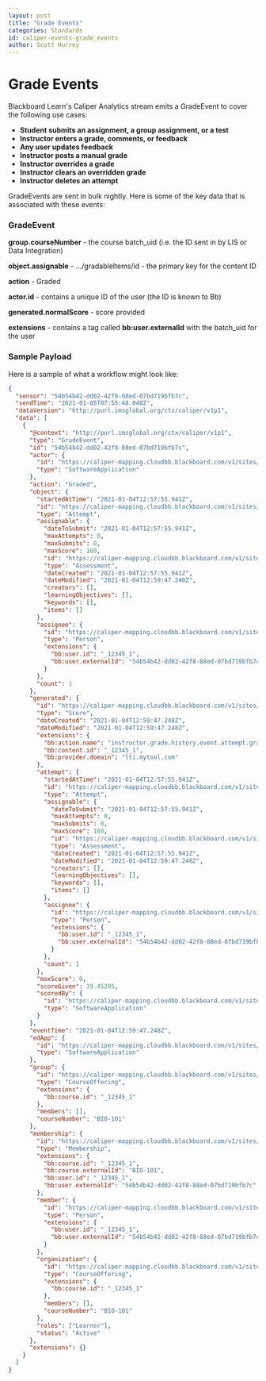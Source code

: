 ```yaml
---
layout: post
title: "Grade Events"
categories: Standards
id: caliper-events-grade_events
author: Scott Hurrey
---
```


# Grade Events

Blackboard Learn's Caliper Analytics stream emits a GradeEvent to cover the
following use cases:

- **Student submits an assignment, a group assignment, or a test**
- **Instructor enters a grade, comments, or feedback**
- **Any user updates feedback**
- **Instructor posts a manual grade**
- **Instructor overrides a grade**
- **Instructor clears an overridden grade**
- **Instructor deletes an attempt**

GradeEvents are sent in bulk nightly. Here is some of the key data that is
associated with these events:

### GradeEvent

**group.courseNumber** - the course batch_uid (i.e. the ID sent in by LIS or Data Integration)

**object.assignable** - …/gradableItems/id - the primary key for the content ID

**action** - Graded

**actor.id** - contains a unique ID of the user (the ID is known to Bb)

**generated.normalScore** - score provided

**extensions** - contains a tag called **bb:user.externalId** with the batch_uid for the user

### Sample Payload

Here is a sample of what a workflow might look like:

```json
{
  "sensor": "54b54b42-dd02-42f8-88ed-07bd719bfb7c",
  "sendTime": "2021-01-05T07:55:48.048Z",
  "dataVersion": "http://purl.imsglobal.org/ctx/caliper/v1p1",
  "data": [
    {
      "@context": "http://purl.imsglobal.org/ctx/caliper/v1p1",
      "type": "GradeEvent",
      "id": "54b54b42-dd02-42f8-88ed-07bd719bfb7c",
      "actor": {
        "id": "https://caliper-mapping.cloudbb.blackboard.com/v1/sites/54b54b42-dd02-42f8-88ed-07bd719bfb7c/applications/learn",
        "type": "SoftwareApplication"
      },
      "action": "Graded",
      "object": {
        "startedAtTime": "2021-01-04T12:57:55.941Z",
        "id": "https://caliper-mapping.cloudbb.blackboard.com/v1/sites/54b54b42-dd02-42f8-88ed-07bd719bfb7c/gradableItems/_12345_1/attempts/_12345_1",
        "type": "Attempt",
        "assignable": {
          "dateToSubmit": "2021-01-04T12:57:55.941Z",
          "maxAttempts": 0,
          "maxSubmits": 0,
          "maxScore": 160,
          "id": "https://caliper-mapping.cloudbb.blackboard.com/v1/sites/54b54b42-dd02-42f8-88ed-07bd719bfb7c/gradableItems/_12345_1",
          "type": "Assessment",
          "dateCreated": "2021-01-04T12:57:55.941Z",
          "dateModified": "2021-01-04T12:59:47.248Z",
          "creators": [],
          "learningObjectives": [],
          "keywords": [],
          "items": []
        },
        "assignee": {
          "id": "https://caliper-mapping.cloudbb.blackboard.com/v1/sites/54b54b42-dd02-42f8-88ed-07bd719bfb7c/users/0e9625cdef42403c9c8aed38d7cd80b2",
          "type": "Person",
          "extensions": {
            "bb:user.id": "_12345_1",
            "bb:user.externalId": "54b54b42-dd02-42f8-88ed-07bd719bfb7c"
          }
        },
        "count": 1
      },
      "generated": {
        "id": "https://caliper-mapping.cloudbb.blackboard.com/v1/sites/54b54b42-dd02-42f8-88ed-07bd719bfb7c/gradableItems/_12345_1/attempts/_12345_1/score",
        "type": "Score",
        "dateCreated": "2021-01-04T12:59:47.248Z",
        "dateModified": "2021-01-04T12:59:47.248Z",
        "extensions": {
          "bb:action.name": "instructor.grade.history.event.attempt.grade",
          "bb:content.id": "_12345_1",
          "bb:provider.domain": "lti.mytool.com"
        },
        "attempt": {
          "startedAtTime": "2021-01-04T12:57:55.941Z",
          "id": "https://caliper-mapping.cloudbb.blackboard.com/v1/sites/54b54b42-dd02-42f8-88ed-07bd719bfb7c/gradableItems/_12345_1/attempts/_12345_1",
          "type": "Attempt",
          "assignable": {
            "dateToSubmit": "2021-01-04T12:57:55.941Z",
            "maxAttempts": 0,
            "maxSubmits": 0,
            "maxScore": 160,
            "id": "https://caliper-mapping.cloudbb.blackboard.com/v1/sites/54b54b42-dd02-42f8-88ed-07bd719bfb7c/gradableItems/_12345_1",
            "type": "Assessment",
            "dateCreated": "2021-01-04T12:57:55.941Z",
            "dateModified": "2021-01-04T12:59:47.248Z",
            "creators": [],
            "learningObjectives": [],
            "keywords": [],
            "items": []
          },
          "assignee": {
            "id": "https://caliper-mapping.cloudbb.blackboard.com/v1/sites/54b54b42-dd02-42f8-88ed-07bd719bfb7c/users/0e9625cdef42403c9c8aed38d7cd80b2",
            "type": "Person",
            "extensions": {
              "bb:user.id": "_12345_1",
              "bb:user.externalId": "54b54b42-dd02-42f8-88ed-07bd719bfb7c"
            }
          },
          "count": 1
        },
        "maxScore": 0,
        "scoreGiven": 39.45205,
        "scoredBy": {
          "id": "https://caliper-mapping.cloudbb.blackboard.com/v1/sites/54b54b42-dd02-42f8-88ed-07bd719bfb7c/applications/learn",
          "type": "SoftwareApplication"
        }
      },
      "eventTime": "2021-01-04T12:59:47.248Z",
      "edApp": {
        "id": "https://caliper-mapping.cloudbb.blackboard.com/v1/sites/54b54b42-dd02-42f8-88ed-07bd719bfb7c/applications/learn",
        "type": "SoftwareApplication"
      },
      "group": {
        "id": "https://caliper-mapping.cloudbb.blackboard.com/v1/sites/54b54b42-dd02-42f8-88ed-07bd719bfb7c/courses/6d0140f42843472da7e3ecd150908fa3",
        "type": "CourseOffering",
        "extensions": {
          "bb:course.id": "_12345_1"
        },
        "members": [],
        "courseNumber": "BIO-101"
      },
      "membership": {
        "id": "https://caliper-mapping.cloudbb.blackboard.com/v1/sites/54b54b42-dd02-42f8-88ed-07bd719bfb7c/courses/6d0140f42843472da7e3ecd150908fa3/members/0e9625cdef42403c9c8aed38d7cd80b2",
        "type": "Membership",
        "extensions": {
          "bb:course.id": "_12345_1",
          "bb:course.externalId": "BIO-101",
          "bb:user.id": "_12345_1",
          "bb:user.externalId": "54b54b42-dd02-42f8-88ed-07bd719bfb7c"
        },
        "member": {
          "id": "https://caliper-mapping.cloudbb.blackboard.com/v1/sites/54b54b42-dd02-42f8-88ed-07bd719bfb7c/users/0e9625cdef42403c9c8aed38d7cd80b2",
          "type": "Person",
          "extensions": {
            "bb:user.id": "_12345_1",
            "bb:user.externalId": "54b54b42-dd02-42f8-88ed-07bd719bfb7c"
          }
        },
        "organization": {
          "id": "https://caliper-mapping.cloudbb.blackboard.com/v1/sites/54b54b42-dd02-42f8-88ed-07bd719bfb7c/courses/6d0140f42843472da7e3ecd150908fa3",
          "type": "CourseOffering",
          "extensions": {
            "bb:course.id": "_12345_1"
          },
          "members": [],
          "courseNumber": "BIO-101"
        },
        "roles": ["Learner"],
        "status": "Active"
      },
      "extensions": {}
    }
  ]
}
```
